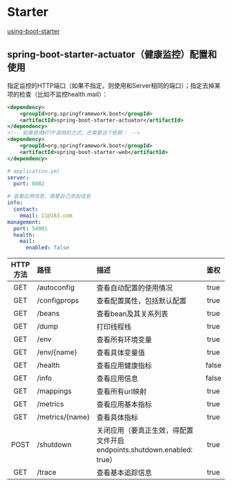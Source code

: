 # Starter
<!-- @author DHJT -->
[using-boot-starter](https://docs.spring.io/spring-boot/docs/current/reference/htmlsingle/#using-boot-starter)

## spring-boot-starter-actuator（健康监控）配置和使用
指定监控的HTTP端口（如果不指定，则使用和Server相同的端口）；指定去掉某项的检查（比如不监控health.mail）：
```xml
<dependency>
    <groupId>org.springframework.boot</groupId>
    <artifactId>spring-boot-starter-actuator</artifactId>
</dependency>
<!-- 如果使用HTTP调用的方式，还需要这个依赖： -->
<dependency>
    <groupId>org.springframework.boot</groupId>
    <artifactId>spring-boot-starter-web</artifactId>
</dependency>
```
```yaml
# application.yml
server:
  port: 8082

# 查看应用信息，需要自己添加信息
info:
  contact:
    email: 11@163.com
management:
  port: 54001
  health:
    mail:
      enabled: false
```

| HTTP方法 | 路径            | 描述                                                                   | 鉴权  |
| :-----:  | :------------   | :--------------                                                        | :-:   |
| GET      | /autoconfig     | 查看自动配置的使用情况                                                 | true  |
| GET      | /configprops    | 查看配置属性，包括默认配置                                             | true  |
| GET      | /beans          | 查看bean及其关系列表                                                   | true  |
| GET      | /dump           | 打印线程栈                                                             | true  |
| GET      | /env            | 查看所有环境变量                                                       | true  |
| GET      | /env/{name}     | 查看具体变量值                                                         | true  |
| GET      | /health         | 查看应用健康指标                                                       | false |
| GET      | /info           | 查看应用信息                                                           | false |
| GET      | /mappings       | 查看所有url映射                                                        | true  |
| GET      | /metrics        | 查看应用基本指标                                                       | true  |
| GET      | /metrics/{name} | 查看具体指标                                                           | true  |
| POST     | /shutdown       | 关闭应用（要真正生效，得配置文件开启endpoints.shutdown.enabled: true） | true  |
| GET      | /trace          | 查看基本追踪信息                                                       | true  |
